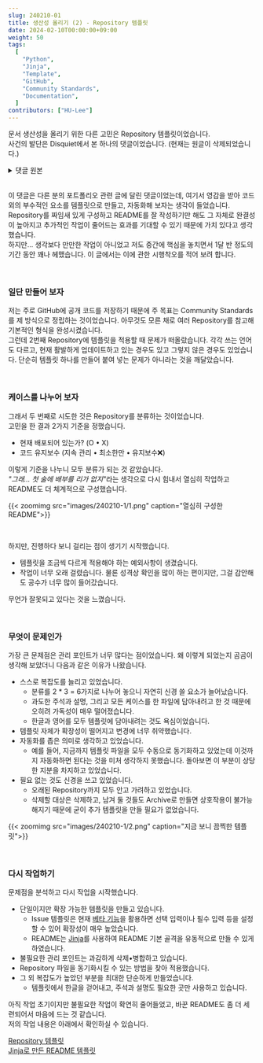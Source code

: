 ```yaml
---
slug: 240210-01
title: 생산성 올리기 (2) - Repository 템플릿
date: 2024-02-10T00:00:00+09:00
weight: 50
tags:
  [
    "Python",
    "Jinja",
    "Template",
    "GitHub",
    "Community Standards",
    "Documentation",
  ]
contributors: ["HU-Lee"]
---
```


문서 생산성을 올리기 위한 다른 고민은 Repository 템플릿이었습니다.  
사건의 발단은 Disquiet에서 본 하나의 댓글이었습니다.
(현재는 원글이 삭제되었습니다.)

<details>
<summary>댓글 원본</summary>

```
 포트폴리오 링크로 쓸 프로젝트는 형식을 갖출 건 갖춰주는 게 좋습니다.
 소스를 일일이 다 들여다 보면서 이 구조는 어떠느니 분석을 하기 보다는
 기본적으로 하는 것들이 다 있는지 +@ 를 보는 경우가 많죠.

 1. github action 이나 다른 ci/cd service를 통해 최소 lint 와 unit test
    - coverage 를 매 commit 마다 돌리도록 세팅하고 badge 까지 달아보세요.

 2. 좀 더 나아가서 github에서 무료로 제공하는 codeQL 도 돌려서
    Code Quality check 까지 해주고 badge 까지 달아주면 더 좋겠죠.

 3. ko 하나만 지원하더라도 i18n 을 써주는게 좋습니다가 아니고 필수입니다.
    코드와 리소스(텍스트 포함)를 분리하는 건 기본중의 기본이죠.

 4. 신입사원이나 쥬니어 개발자에게 엄청난 코드 퀄리티를 기대하지 않기 때문에 사실 영어 잘 하는 사람이 뽑힐 가능성이 더 큽니다.
    이 바닥은 자료가 다 영어니까 영어 Reading 실력이 매우 중요한 건 굳이 설명 안 해도 되겠죠?
    모든 comment 와 commit msg 를 영어로 작성하는 것부터 시작해 보시는 게 좋습니다.
    위의 3과 4를 결합해서 코드 내에 한글을 다 없애 버리세요.
    큰 회사나 오픈소스 커뮤니티 등에선 코드에 주석으로라도 한글 적어놓으면 혼납니다. ㅎㅎㅎ

 5. commit msg 와 code style 을 guideline 따라 작성. 이건 내용이 너무 길어서 생략하겠습니다.
    주로 사용하는 오픈소스(React, Next)의 style을 따라하는 것부터 시작해 보시면 됩니다.

 6. 하나의 commit 을 하나의 Task 단위로 작성하도록 노력해 보는게 좋을 거 같습니다.
    코드의 양이나 관련성으로 볼 때 한 10개 commit을 묶어서 하나의 commit 으로 만들면 될 거 같은데,
    xx 개선, xxx 개선, xxxx 개선 이렇게 따로따로 올리는 경우가 너무 빈번하네요.
    commit 하나를 만들 때마다 매번 peer review를 거친다고 생각해 보세요.
    짧은 code \* 10번 리뷰 요청할 것인지, 모아서 한 번에 받을 것인지.

 7. 추가로 치트키 하나 알려드리면 가장 좋은 포트폴리오는 github star 를 많이 받은 프로젝트 혹은 오픈소스 code contribution 입니다.
    React나 Next를 주로 쓴다면 해당 오픈소스 github 방문하셔서 버그를 찾아보고 버그를 고쳐서 issue 만들고 pr 올려서 코드를 반영해 보세요.
    오픈소스에 코드 한 줄 반영하기 위해 아이디어를 제안하고 리뷰어를 설득하는 과정이 꽤나 힘들겁니다만
    아래와 같이 개발자에게 핵심적인 역량을 증명할 수 있는 사례기 때문에 서류합격 프리패스입니다.

    - 아무도 시키지 않는 일을 한 것 (proactive)
    - 오픈소스 커뮤니티에 코드 기여하기 위해 리뷰어들을 설득 (communication)
    - 최종적으로 많은 사람들이 사용하는 프로젝트에 코드가 반영됨 (code quality)
```

</details>

<br>

이 댓글은 다른 분의 포트폴리오 관련 글에 달린 댓글이었는데, 여기서 영감을 받아 코드 외의 부수적인 요소를 템플릿으로 만들고, 자동화해 보자는 생각이 들었습니다. Repository를 짜임새 있게 구성하고 README를 잘 작성하기만 해도 그 자체로 완결성이 높아지고 추가적인 작업이 줄어드는 효과를 기대할 수 있기 때문에 가치 있다고 생각했습니다.  
하지만... 생각보다 만만한 작업이 아니었고 저도 중간에 핵심을 놓치면서 1달 반 정도의 기간 동안 꽤나 헤맸습니다. 이 글에서는 이에 관한 시행착오를 적어 보려 합니다.

<br>

### 일단 만들어 보자

저는 주로 GitHub에 공개 코드를 저장하기 때문에 주 목표는 Community Standards를 제 방식으로 정립하는 것이었습니다. 아무것도 모른 채로 여러 Repository를 참고해 기본적인 형식을 완성시켰습니다.  
그런데 2번째 Repository에 템플릿을 적용할 때 문제가 떠올랐습니다. 각각 쓰는 언어도 다르고, 현재 활발하게 업데이트하고 있는 경우도 있고 그렇지 않은 경우도 있었습니다. 단순히 템플릿 하나를 만들어 붙여 넣는 문제가 아니라는 것을 깨달았습니다.

<br>

### 케이스를 나누어 보자

그래서 두 번째로 시도한 것은 Repository를 분류하는 것이었습니다.  
고민을 한 결과 2가지 기준을 정했습니다.

- 현재 배포되어 있는가? <span class="exclude">(O • X)</span>
- 코드 유지보수 (지속 관리 • 최소한만 • 유지보수❌)

이렇게 기준을 나누니 모두 분류가 되는 것 같았습니다.  
<i>"그래... 첫 술에 배부를 리가 없지"</i>라는 생각으로 다시 힘내서 열심히 작업하고 README도 더 체계적으로 구성했습니다.

{{< zoomimg src="images/240210-1/1.png" caption="열심히 구성한 README">}}

<br>

하지만, 진행하다 보니 걸리는 점이 생기기 시작했습니다.

- 템플릿을 조금씩 다르게 적용해야 하는 예외사항이 생겼습니다.
- 작업이 너무 오래 걸렸습니다. 물론 성격상 확인을 많이 하는 편이지만, 그걸 감안해도 공수가 너무 많이 들어갔습니다.

무언가 잘못되고 있다는 것을 느꼈습니다.

<br>

### 무엇이 문제인가

가장 큰 문제점은 관리 포인트가 너무 많다는 점이었습니다.
왜 이렇게 되었는지 곰곰이 생각해 보았더니 다음과 같은 이유가 나왔습니다.

- 스스로 복잡도를 늘리고 있었습니다.
  - 분류를 2 \* 3 = 6가지로 나누어 놓으니 자연히 신경 쓸 요소가 늘어났습니다.
  - 과도한 주석과 설명, 그리고 모든 케이스를 한 파일에 담아내려고 한 것 때문에 오히려 가독성이 매우 떨어졌습니다.
  - 한글과 영어를 모두 템플릿에 담아내려는 것도 욕심이었습니다.
- 템플릿 자체가 확장성이 떨어지고 변경에 너무 취약했습니다.
- 자동화를 좁은 의미로 생각하고 있었습니다.
  - 예를 들어, 지금까지 템플릿 파일을 모두 수동으로 동기화하고 있었는데 이것까지 자동화하면 된다는 것을 미처 생각하지 못했습니다. 돌아보면 이 부분이 상당한 지분을 차지하고 있었습니다.
- 필요 없는 것도 신경을 쓰고 있었습니다.
  - 오래된 Repository까지 모두 안고 가려하고 있었습니다.
  - 삭제할 대상은 삭제하고, 남겨 둘 것들도 <span class="exclude">Archive</span>로 만들면 상호작용이 불가능해지기 때문에 굳이 추가 템플릿을 만들 필요가 없었습니다.

{{< zoomimg src="images/240210-1/2.png" caption="지금 보니 끔찍한 템플릿">}}

<br>

### 다시 작업하기

문제점을 분석하고 다시 작업을 시작했습니다.

- 단일이지만 확장 가능한 템플릿을 만들고 있습니다.
  - <span class="exclude">Issue</span> 템플릿은 현재 [베타 기능][issue-beta]을 활용하면 선택 입력이나 필수 입력 등을 설정할 수 있어 확장성이 매우 높았습니다.
  - README는 [Jinja][jinja]를 사용하여 README 기본 골격을 유동적으로 만들 수 있게 하였습니다.
- 불필요한 관리 포인트는 과감하게 삭제•병합하고 있습니다.
- Repository 파일을 동기화시킬 수 있는 방법을 찾아 적용했습니다.
- 그 외 복잡도가 높았던 부분을 최대한 단순하게 만들었습니다.
  - 템플릿에서 한글을 걷어내고, 주석과 설명도 필요한 곳만 사용하고 있습니다.

아직 작업 초기이지만 불필요한 작업이 확연히 줄어들었고, 바꾼 README도 좀 더 세련되어서 마음에 드는 것 같습니다.  
저의 작업 내용은 아래에서 확인하실 수 있습니다.

[Repository 템플릿][repo-template]  
[Jinja로 만든 README 템플릿][jinja-template]

[jinja]: https://jinja.palletsprojects.com/en
[issue-beta]: https://docs.github.com/ko/communities/using-templates-to-encourage-useful-issues-and-pull-requests/configuring-issue-templates-for-your-repository#creating-issue-forms
[repo-template]: https://github.com/BeaverHouse/repo-template
[jinja-template]: https://github.com/BeaverHouse/python-script-hub/blob/main/assets/jinja_template/README-template.md
